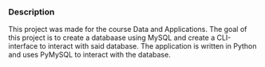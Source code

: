 ### Description

This project was made for the course Data and Applications. 
The goal of this project is to create a databaase using MySQL and create a CLI-interface to interact with said database. The application is written in Python and uses PyMySQL to interact with the database. 
